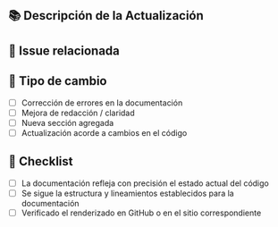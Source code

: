 ## 📚 Descripción de la Actualización

<!-- Describa claramente los cambios realizados en la documentación. -->

## 🔗 Issue relacionada

<!-- Closes #[ID_DEL_ISSUE] -->

## 📜 Tipo de cambio

- [ ] Corrección de errores en la documentación
- [ ] Mejora de redacción / claridad
- [ ] Nueva sección agregada
- [ ] Actualización acorde a cambios en el código

## 📄 Checklist

- [ ] La documentación refleja con precisión el estado actual del código
- [ ] Se sigue la estructura y lineamientos establecidos para la documentación
- [ ] Verificado el renderizado en GitHub o en el sitio correspondiente
